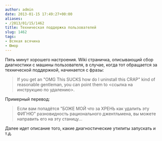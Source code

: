 ```yaml
---
author: admin
date: 2013-01-15 17:49:27+00:00
aliases:
- /2013/01/15/1462
title: Техническая поддержка пользователей
slug: 1462
tags:
- Всякая всячина
- Юмор
---
```


Пять минут хорошего настроения. Wiki страничка, описывающий сбор диагностики с машины пользователя, в случае, когда тот обращается за технической поддержкой, начинается с фразы:

> If you get an "OMG This SUCKS how do I uninstall this CRAP" kind of reasonable gentleman, you can point them to <ссылка на инструкцию по удалению>.

Примерный перевод:

> Если вам попадётся "БОЖЕ МОЙ что за ХРЕНЬ как удалить эту ФИГНЮ" разновидность рационального джентльмена, вы можете направить его на эту станицу...

Далее идет описание того, какие диагностические утилиты запускать и т.д. 
